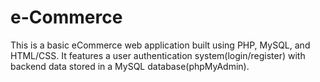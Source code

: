 # e-Commerce
This is a basic eCommerce web application built using PHP, MySQL, and HTML/CSS. It features a user authentication system(login/register) with backend data stored in a MySQL database(phpMyAdmin).
